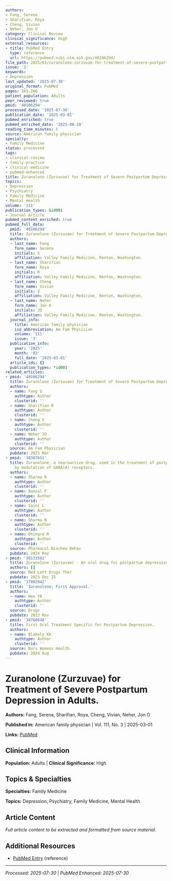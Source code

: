 ```yaml
---
authors:
- Fang, Serena
- Sharifian, Roya
- Cheng, Vivian
- Neher, Jon O
category: Clinical Review
clinical_significance: High
external_resources:
- title: PubMed Entry
  type: reference
  url: https://pubmed.ncbi.nlm.nih.gov/40106294/
file_path: 2025/03/zuranolone-zurzuvae-for-treatment-of-severe-postpartum-depre.md
issue: '3'
keywords:
- Depression
last_updated: '2025-07-30'
original_format: PubMed
pages: 265-266
patient_population: Adults
peer_reviewed: true
pmid: '40106294'
processed_date: '2025-07-30'
publication_date: '2025-03-01'
pubmed_enriched: true
pubmed_enriched_date: '2025-08-10'
reading_time_minutes: 5
source: American family physician
specialty:
- Family Medicine
status: processed
tags:
- clinical-review
- family-practice
- clinical-medicine
- pubmed-enhanced
title: Zuranolone (Zurzuvae) for Treatment of Severe Postpartum Depression in Adults.
topics:
- Depression
- Psychiatry
- Family Medicine
- Mental Health
volume: '111'
publication_types: &id001
- Journal Article
pubmed_content_enriched: true
pubmed_full_data:
  pmid: '40106294'
  title: Zuranolone (Zurzuvae) for Treatment of Severe Postpartum Depression in Adults.
  authors:
  - last_name: Fang
    fore_name: Serena
    initials: S
    affiliation: Valley Family Medicine, Renton, Washington.
  - last_name: Sharifian
    fore_name: Roya
    initials: R
    affiliation: Valley Family Medicine, Renton, Washington.
  - last_name: Cheng
    fore_name: Vivian
    initials: V
    affiliation: Valley Family Medicine, Renton, Washington.
  - last_name: Neher
    fore_name: Jon O
    initials: JO
    affiliation: Valley Family Medicine, Renton, Washington.
  journal_info:
    title: American family physician
    iso_abbreviation: Am Fam Physician
    volume: '111'
    issue: '3'
  publication_info:
    year: '2025'
    month: '03'
    full_date: '2025-03-01'
  article_ids: {}
  publication_types: *id001
related_articles:
- pmid: '40106294'
  title: Zuranolone (Zurzuvae) for Treatment of Severe Postpartum Depression in Adults.
  authors:
  - name: Fang S
    authtype: Author
    clusterid: ''
  - name: Sharifian R
    authtype: Author
    clusterid: ''
  - name: Cheng V
    authtype: Author
    clusterid: ''
  - name: Neher JO
    authtype: Author
    clusterid: ''
  source: Am Fam Physician
  pubdate: 2025 Mar
- pmid: '38387651'
  title: Zuranolone, a neuroactive drug, used in the treatment of postpartum depression
    by modulation of GABA(A) receptors.
  authors:
  - name: Sharma R
    authtype: Author
    clusterid: ''
  - name: Bansal P
    authtype: Author
    clusterid: ''
  - name: Saini L
    authtype: Author
    clusterid: ''
  - name: Sharma N
    authtype: Author
    clusterid: ''
  - name: Dhingra R
    authtype: Author
    clusterid: ''
  source: Pharmacol Biochem Behav
  pubdate: 2024 May
- pmid: '38133592'
  title: Zuranolone (Zurzuvae) - An oral drug for postpartum depression.
  authors: []
  source: Med Lett Drugs Ther
  pubdate: 2023 Dec 25
- pmid: '37882942'
  title: 'Zuranolone: First Approval.'
  authors:
  - name: Heo YA
    authtype: Author
    clusterid: ''
  source: Drugs
  pubdate: 2023 Nov
- pmid: '38768648'
  title: First Oral Treatment Specific for Postpartum Depression.
  authors:
  - name: Blakely KK
    authtype: Author
    clusterid: ''
  source: Nurs Womens Health
  pubdate: 2024 Aug
---
```


# Zuranolone (Zurzuvae) for Treatment of Severe Postpartum Depression in Adults.

**Authors:** Fang, Serena, Sharifian, Roya, Cheng, Vivian, Neher, Jon O

**Published in:** American family physician | Vol. 111, No. 3 | 2025-03-01

**Links:** [PubMed](https://pubmed.ncbi.nlm.nih.gov/40106294/)

## Clinical Information

**Population:** Adults | **Clinical Significance:** High

## Topics & Specialties

**Specialties:** Family Medicine

**Topics:** Depression, Psychiatry, Family Medicine, Mental Health

## Article Content

*Full article content to be extracted and formatted from source material.*

## Additional Resources

- [PubMed Entry](https://pubmed.ncbi.nlm.nih.gov/40106294/) (reference)

---

*Processed: 2025-07-30* | *PubMed Enhanced: 2025-07-30*
